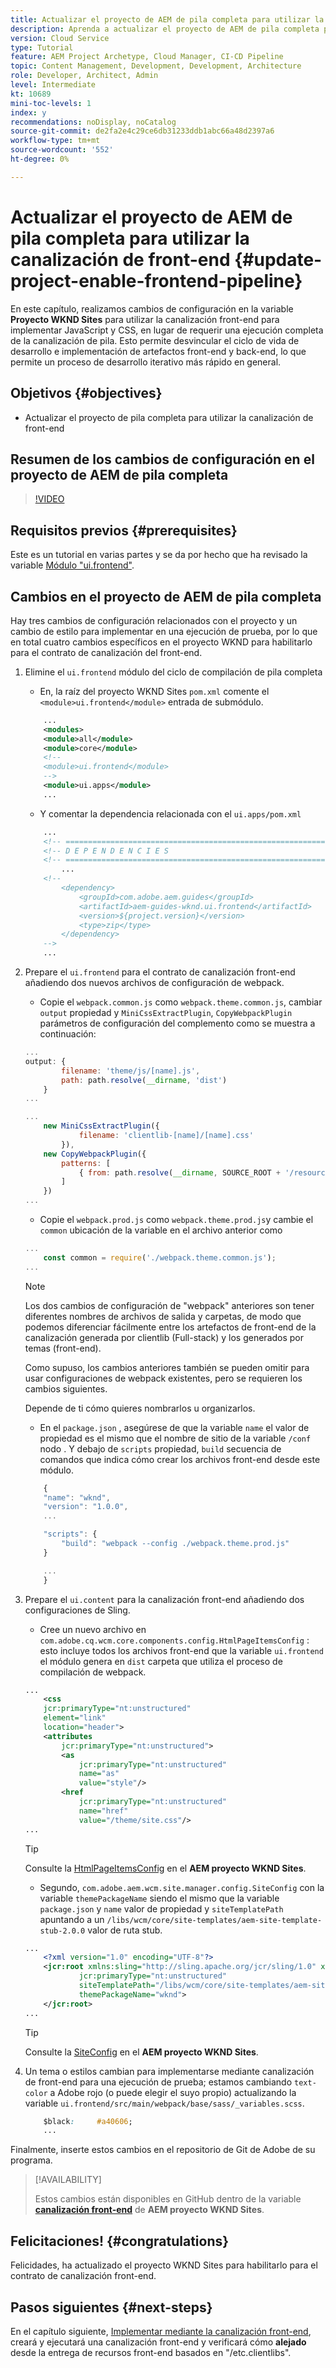 ```yaml
---
title: Actualizar el proyecto de AEM de pila completa para utilizar la canalización de front-end
description: Aprenda a actualizar el proyecto de AEM de pila completa para habilitarlo para la canalización front-end, de modo que solo compile e implemente los artefactos front-end.
version: Cloud Service
type: Tutorial
feature: AEM Project Archetype, Cloud Manager, CI-CD Pipeline
topic: Content Management, Development, Development, Architecture
role: Developer, Architect, Admin
level: Intermediate
kt: 10689
mini-toc-levels: 1
index: y
recommendations: noDisplay, noCatalog
source-git-commit: de2fa2e4c29ce6db31233ddb1abc66a48d2397a6
workflow-type: tm+mt
source-wordcount: '552'
ht-degree: 0%

---
```



# Actualizar el proyecto de AEM de pila completa para utilizar la canalización de front-end {#update-project-enable-frontend-pipeline}

En este capítulo, realizamos cambios de configuración en la variable __Proyecto WKND Sites__ para utilizar la canalización front-end para implementar JavaScript y CSS, en lugar de requerir una ejecución completa de la canalización de pila. Esto permite desvincular el ciclo de vida de desarrollo e implementación de artefactos front-end y back-end, lo que permite un proceso de desarrollo iterativo más rápido en general.

## Objetivos {#objectives}

* Actualizar el proyecto de pila completa para utilizar la canalización de front-end

## Resumen de los cambios de configuración en el proyecto de AEM de pila completa

>[!VIDEO](https://video.tv.adobe.com/v/3409419/)

## Requisitos previos {#prerequisites}

Este es un tutorial en varias partes y se da por hecho que ha revisado la variable [Módulo &quot;ui.frontend&quot;](./review-uifrontend-module.md).


## Cambios en el proyecto de AEM de pila completa

Hay tres cambios de configuración relacionados con el proyecto y un cambio de estilo para implementar en una ejecución de prueba, por lo que en total cuatro cambios específicos en el proyecto WKND para habilitarlo para el contrato de canalización del front-end.

1. Elimine el `ui.frontend` módulo del ciclo de compilación de pila completa

   * En, la raíz del proyecto WKND Sites `pom.xml` comente el `<module>ui.frontend</module>` entrada de submódulo.

   ```xml
       ...
       <modules>
       <module>all</module>
       <module>core</module>
       <!--
       <module>ui.frontend</module>
       -->                
       <module>ui.apps</module>
       ...
   ```

   * Y comentar la dependencia relacionada con el `ui.apps/pom.xml`

   ```xml
       ...
       <!-- ====================================================================== -->
       <!-- D E P E N D E N C I E S                                                -->
       <!-- ====================================================================== -->
           ...
       <!--
           <dependency>
               <groupId>com.adobe.aem.guides</groupId>
               <artifactId>aem-guides-wknd.ui.frontend</artifactId>
               <version>${project.version}</version>
               <type>zip</type>
           </dependency>
       -->    
       ...
   ```

1. Prepare el `ui.frontend` para el contrato de canalización front-end añadiendo dos nuevos archivos de configuración de webpack.

   * Copie el `webpack.common.js` como `webpack.theme.common.js`, cambiar `output` propiedad y `MiniCssExtractPlugin`, `CopyWebpackPlugin` parámetros de configuración del complemento como se muestra a continuación:

   ```javascript
   ...
   output: {
           filename: 'theme/js/[name].js', 
           path: path.resolve(__dirname, 'dist')
       }
   ...
   
   ...
       new MiniCssExtractPlugin({
               filename: 'clientlib-[name]/[name].css'
           }),
       new CopyWebpackPlugin({
           patterns: [
               { from: path.resolve(__dirname, SOURCE_ROOT + '/resources'), to: './clientlib-site' }
           ]
       })
   ...
   ```

   * Copie el `webpack.prod.js` como `webpack.theme.prod.js`y cambie el `common` ubicación de la variable en el archivo anterior como

   ```javascript
   ...
       const common = require('./webpack.theme.common.js');
   ...
   ```

   >[!NOTE]
   >
   >Los dos cambios de configuración de &quot;webpack&quot; anteriores son tener diferentes nombres de archivos de salida y carpetas, de modo que podemos diferenciar fácilmente entre los artefactos de front-end de la canalización generada por clientlib (Full-stack) y los generados por temas (front-end).
   >
   >Como supuso, los cambios anteriores también se pueden omitir para usar configuraciones de webpack existentes, pero se requieren los cambios siguientes.
   >
   >Depende de ti cómo quieres nombrarlos u organizarlos.


   * En el `package.json` , asegúrese de que la variable  `name` el valor de propiedad es el mismo que el nombre de sitio de la variable `/conf` nodo . Y debajo de `scripts` propiedad, `build` secuencia de comandos que indica cómo crear los archivos front-end desde este módulo.

   ```javascript
       {
       "name": "wknd",
       "version": "1.0.0",
       ...
   
       "scripts": {
           "build": "webpack --config ./webpack.theme.prod.js"
       }
   
       ...
       }
   ```

1. Prepare el `ui.content` para la canalización front-end añadiendo dos configuraciones de Sling.

   * Cree un nuevo archivo en `com.adobe.cq.wcm.core.components.config.HtmlPageItemsConfig` : esto incluye todos los archivos front-end que la variable `ui.frontend` el módulo genera en `dist` carpeta que utiliza el proceso de compilación de webpack.

   ```xml
   ...
       <css
       jcr:primaryType="nt:unstructured"
       element="link"
       location="header">
       <attributes
           jcr:primaryType="nt:unstructured">
           <as
               jcr:primaryType="nt:unstructured"
               name="as"
               value="style"/>
           <href
               jcr:primaryType="nt:unstructured"
               name="href"
               value="/theme/site.css"/>
   ...
   ```

   >[!TIP]
   >
   >    Consulte la [HtmlPageItemsConfig](https://github.com/adobe/aem-guides-wknd/blob/feature/frontend-pipeline/ui.content/src/main/content/jcr_root/conf/wknd/_sling_configs/com.adobe.cq.wcm.core.components.config.HtmlPageItemsConfig/.content.xml) en el __AEM proyecto WKND Sites__.


   * Segundo, `com.adobe.aem.wcm.site.manager.config.SiteConfig` con la variable `themePackageName` siendo el mismo que la variable `package.json` y `name` valor de propiedad y `siteTemplatePath` apuntando a un `/libs/wcm/core/site-templates/aem-site-template-stub-2.0.0` valor de ruta stub.

   ```xml
   ...
       <?xml version="1.0" encoding="UTF-8"?>
       <jcr:root xmlns:sling="http://sling.apache.org/jcr/sling/1.0" xmlns:jcr="http://www.jcp.org/jcr/1.0" xmlns:nt="http://www.jcp.org/jcr/nt/1.0"
               jcr:primaryType="nt:unstructured"
               siteTemplatePath="/libs/wcm/core/site-templates/aem-site-template-stub-2.0.0"
               themePackageName="wknd">
       </jcr:root>
   ...
   ```

   >[!TIP]
   >
   >    Consulte la [SiteConfig](https://github.com/adobe/aem-guides-wknd/blob/feature/frontend-pipeline/ui.content/src/main/content/jcr_root/conf/wknd/_sling_configs/com.adobe.aem.wcm.site.manager.config.SiteConfig/.content.xml) en el __AEM proyecto WKND Sites__.

1. Un tema o estilos cambian para implementarse mediante canalización de front-end para una ejecución de prueba; estamos cambiando `text-color` a Adobe rojo (o puede elegir el suyo propio) actualizando la variable `ui.frontend/src/main/webpack/base/sass/_variables.scss`.

   ```css
       $black:     #a40606;
       ...
   ```

Finalmente, inserte estos cambios en el repositorio de Git de Adobe de su programa.


>[!AVAILABILITY]
>
> Estos cambios están disponibles en GitHub dentro de la variable [__canalización front-end__](https://github.com/adobe/aem-guides-wknd/tree/feature/frontend-pipeline) de __AEM proyecto WKND Sites__.


## Felicitaciones! {#congratulations}

Felicidades, ha actualizado el proyecto WKND Sites para habilitarlo para el contrato de canalización front-end.

## Pasos siguientes {#next-steps}

En el capítulo siguiente, [Implementar mediante la canalización front-end](create-frontend-pipeline.md), creará y ejecutará una canalización front-end y verificará cómo __alejado__ desde la entrega de recursos front-end basados en &quot;/etc.clientlibs&quot;.
